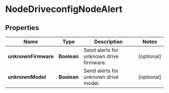 
# NodeDriveconfigNodeAlert

## Properties
Name | Type | Description | Notes
------------ | ------------- | ------------- | -------------
**unknownFirmware** | **Boolean** | Send alerts for unknown drive firmware. |  [optional]
**unknownModel** | **Boolean** | Send alerts for unknown drive model. |  [optional]




